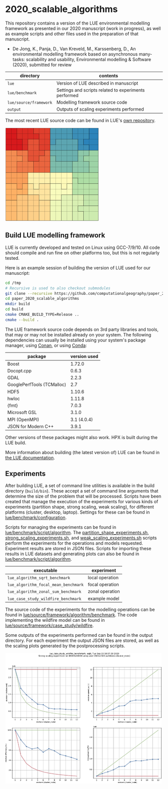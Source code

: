 # 2020_scalable_algorithms
This repository contains a version of the LUE environmental modelling
framework as presented in our 2020 manuscript (work in progress),
as well as example scripts and other files used in the preparation of
that manuscript.

- De Jong, K., Panja, D., Van Kreveld, M., Karssenberg, D.,
  An environmental modelling framework based on asynchronous many-tasks:
  scalability and usability,
  Environmental modelling & Software (2020), submitted for review

| directory | contents |
| --------- | -------- |
| `lue` | Version of LUE described in manuscript |
| `lue/benchmark` | Settings and scripts related to experiments performed |
| `lue/source/framework` | Modelling framework source code |
| `output` | Outputs of scaling experiments performed |

The most recent LUE source code can be found in LUE's [own
repository](https://github.com/computationalgeography/lue).

![Domain decomposition](figure/domain_decomposition.png)


## Build LUE modelling framework
LUE is currently developed and tested on Linux using GCC-7/9/10. All code
should compile and run fine on other platforms too, but this is not
regularly tested.

Here is an example session of building the version of LUE used for our
manuscript:

```bash
cd /tmp
# Recursive is used to also checkout submodules
git clone --recursive https://github.com/computationalgeography/paper_2020_scalable_algorithms
cd paper_2020_scalable_algorithms
mkdir build
cd build
cmake CMAKE_BUILD_TYPE=Release ..
cmake --build .
```

The LUE framework source code depends on 3rd party libraries and tools,
that may or may not be installed already on your system. The following
dependencies can usually be installed using your system's package manager,
using [Conan](https://conan.io), or using [Conda](https://conda.io):

| package | version used |
| ------- | ------------ |
| Boost | 1.72.0 |
| Docopt.cpp | 0.6.3 |
| GDAL | 2.2.3 |
| GooglePerfTools (TCMalloc) | 2.7 |
| HDF5 | 1.10.6 |
| hwloc | 1.11.8 |
| {fmt} | 7.0.3 |
| Microsoft GSL | 3.1.0 |
| MPI (OpenMPI) | 3.1 (4.0.4) |
| JSON for Modern C++ | 3.9.1 |

Other versions of these packages might also work. HPX is built during
the LUE build.

More information about building (the latest version of) LUE can be found
in [the LUE documentation](https://lue.computationalgeography.org/doc).


## Experiments
After building LUE, a set of command line utilities is available in
the build directory (`build/bin`). These accept a set of command line arguments that
determine the size of the problem that will be processed. Scripts have
been created that manage the execution of the experiments for various
kinds of experiments (partition shape, strong scaling, weak scaling),
for different platforms (cluster, desktop, laptop). Settings for these
can be found in [lue/benchmark/configuration](lue/benchmark/configuration).

Scripts for managing the experiments can be found in
[lue/benchmark/script/algorithm](lue/benchmark/script/algorithm).
The
[partition_shape_experiments.sh](lue/benchmark/script/algorithm/partition_shape_experiments.sh),
[strong_scaling_experiments.sh](lue/benchmark/script/algorithm/strong_scaling_experiments.sh),
and
[weak_scaling_experiments.sh](lue/benchmark/script/algorithm/weak_scaling_experiments.sh)
scripts perform the experiments for the operations and models
requested. Experiment results are stored in JSON files. Scripts for
importing these results in LUE datasets and generating plots can also
be found in
[lue/benchmark/script/algorithm](lue/benchmark/script/algorithm).

| executable | experiment |
| ---------- | ---------- |
| `lue_algorithm_sqrt_benchmark`       | local operation |
| `lue_algorithm_focal_mean_benchmark` | focal operation |
| `lue_algorithm_zonal_sum_benchmark`  | zonal operation |
| `lue_case_study_wildfire_benchmark`  | example model   |

The source code of the experiments for the modelling operations can be
found in
[lue/source/framework/algorithm/benchmark](lue/source/framework/algorithm/benchmark).
The code implementing the wildfire model can be found in
[lue/source/framework/case_study/wildfire](lue/source/framework/case_study/wildfire).

Some outputs of the experiments performed can be found in the output
directory. For each experiment the output JSON files are stored, as well
as the scaling plots generated by the postprocessing scripts.

<img src="figure/scaling.png" alt="Scaling plots" width="500"/>
